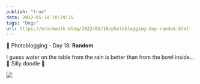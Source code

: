 ```yaml
---
publish: "true"
date: 2022-05-18 18:29:25
tags: "Dogs"
url: https://ericmwalk.blog/2022/05/18/photoblogging-day-random.html
---
```


📸 Photoblogging - Day 18: **Random**

I guess water on the table from the rain is better than from the bowl inside... 🤔 Silly doodle 🐶

![](https://ericmwalk.blog/uploads/2022/c14c88aece.jpg)
